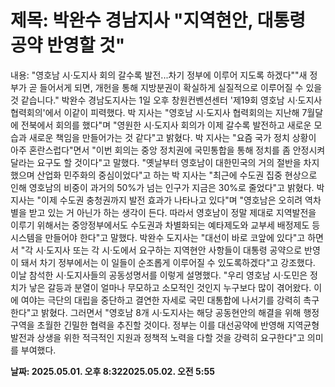 # **제목: 박완수 경남지사 "지역현안, 대통령 공약 반영할 것"**

  내용: "영호남 시·도지사 회의 갈수록 발전...차기 정부에 이루어 지도록 하겠다""새 정부가 곧 들어서게 되면, 개헌을 통해 지방분권이 확실하게 실질적으로 이루어질 수 있을 것 같습니다." 박완수 경남도지사는 1일 오후 창원컨벤션센터 '제19회 영호남 시·도지사 협력회의'에서 이같이 피력했다. 박 지사는 "영호남 시·도지사 협력회의는 지난해 7월달에 전북에서 회의를 했다"며 "영원한 시·도지사 회의가 이제 갈수록 발전하고 새로운 모습과 새로운 책임을 만들어가는 것 같다"고 밝혔다. 박 지사는 "요즘 국가 정치 상황이 아주 혼란스럽다"면서 "이번 회의는 중앙 정치권에 국민통합을 통해 정치를 좀 안정시켜 달라는 요구도 할 것이다"고 말했다. "옛날부터 영호남이 대한민국의 거의 절반을 차지했으며 산업화 민주화의 중심이었다"고 하는 박 지사는 "최근에 수도권 집중 현상으로 인해 영호남의 비중이 과거의 50%가 넘는 인구가 지금은 30%로 줄었다"고 밝혔다. 박 지사는 "이제 수도권 충청권까지 발전 효과가 나타나고 있다"며 "영호남은 오히려 역차별을 받고 있는 거 아닌가 하는 생각이 든다. 따라서 영호남이 정말 제대로 지역발전을 이루기 위해서는 중앙정부에서도 수도권과 차별화되는 예타제도와 교부세 배정제도 등 시스템을 만들어야 한다"고 말했다. 박완수 도지사는 "대선이 바로 코앞에 있다"고 하면서 "각 시·도지사 또는 각 시·도에서 요구하는 지역현안 사항들이 대통령 공약으로 반영이 돼서 차기 정부에서는 이 일들이 순조롭게 이루어질 수 있도록하겠다"고 강조했다. 이날 참석한 시·도지사들의 공동성명서를 이렇게 설명했다. "우리 영호남 시·도민은 정치가 낳은 갈등과 분열이 얼마나 무모하고 소모적인 것인지 누구보다 많이 겪어왔다. 이에 여야는 극단의 대립을 중단하고 결연한 자세로 국민 대통합에 나서기를 강력히 촉구한다"고 밝혔다. 그러면서 "영호남 8개 시·도지사는 해당 공동현안의 해결을 위해 행정구역을 초월한 긴밀한 협력을 추진할 것이다. 정부는 이를 대선공약에 반영해 지역균형 발전과 상생을 위한 적극적인 지원과 정책적 노력을 다할 것을 강력히 요구한다"고 의미를 부여했다.

  **날짜: 2025.05.01. 오후 8:322025.05.02. 오전 5:55**